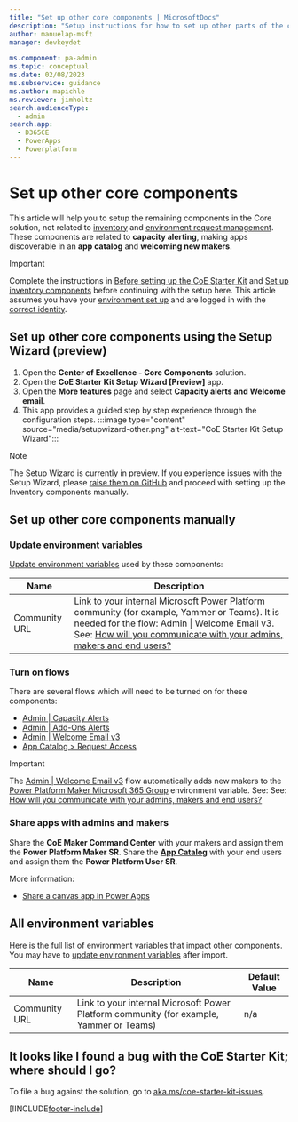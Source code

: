 ```yaml
---
title: "Set up other core components | MicrosoftDocs"
description: "Setup instructions for how to set up other parts of the core admin components solution of the CoE Starter Kit"
author: manuelap-msft
manager: devkeydet

ms.component: pa-admin
ms.topic: conceptual
ms.date: 02/08/2023
ms.subservice: guidance
ms.author: mapichle
ms.reviewer: jimholtz
search.audienceType: 
  - admin
search.app: 
  - D365CE
  - PowerApps
  - Powerplatform
---
```


# Set up other core components

This article will help you to setup the remaining components in the Core solution, not related to [inventory](setup-core-components.md) and [environment request management](setup-environment-components.md). These components are related to **capacity alerting**, making apps discoverable in an **app catalog** and **welcoming new makers**.

>[!IMPORTANT]
>Complete the instructions in [Before setting up the CoE Starter Kit](setup.md) and [Set up inventory components](setup-core-components.md) before continuing with the setup here. This article assumes you have your [environment set up](setup.md#create-your-environment) and are logged in with the [correct identity](setup.md#what-identity-should-i-install-the-coe-starter-kit-with).

## Set up other core components using the Setup Wizard (preview)

1. Open the **Center of Excellence - Core Components** solution.
1. Open the **CoE Starter Kit Setup Wizard [Preview]** app.
1. Open the **More features** page and select **Capacity alerts and Welcome email**.
1. This app provides a guided step by step experience through the configuration steps.
 :::image type="content" source="media/setupwizard-other.png" alt-text="CoE Starter Kit Setup Wizard":::

>[!NOTE]
> The Setup Wizard is currently in preview. If you experience issues with the Setup Wizard, please [raise them on GitHub](https://aka.ms/coe-starter-kit-issues) and proceed with setting up the Inventory components manually.

## Set up other core components manually

### Update environment variables

[Update environment variables](faq.md#update-environment-variables) used by these components:

| Name | Description |
|------|---------------|
|Community URL  | Link to your internal Microsoft Power Platform community (for example, Yammer or Teams). It is needed for the flow: Admin \| Welcome Email v3. See: [How will you communicate with your admins, makers and end users?](setup.md#how-will-you-communicate-with-your-admins-makers-and-users)  |

### Turn on flows

There are several flows which will need to be turned on for these components:  

- [Admin | Capacity Alerts](core-components.md#flows-2)
- [Admin | Add-Ons Alerts](core-components.md#flows-2)
- [Admin | Welcome Email v3](core-components.md#flows-2)
- [App Catalog > Request Access](core-components.md#flows-2)

>[!IMPORTANT]
> The [Admin | Welcome Email v3](core-components.md#flows-2) flow automatically adds new makers to the [Power Platform Maker Microsoft 365 Group](setup-core-components.md#all-environment-variables) environment variable. See: See: [How will you communicate with your admins, makers and end users?](setup.md#how-will-you-communicate-with-your-admins-makers-and-users)

### Share apps with admins and makers

Share the **CoE Maker Command Center** with your makers and assign them the **Power Platform Maker SR**.
Share the [**App Catalog**](core-components.md#app-catalog) with your end users and assign them the **Power Platform User SR**.

More information:

- [Share a canvas app in Power Apps](faq.md#share-an-app-from-a-production-environment)

## All environment variables

Here is the full list of environment variables that impact other components. You may have to [update environment variables](faq.md#update-environment-variables) after import.

| Name | Description | Default Value |
|------|---------------|------|
|Community URL  | Link to your internal Microsoft Power Platform community (for example, Yammer or Teams)  | n/a|

## It looks like I found a bug with the CoE Starter Kit; where should I go?

To file a bug against the solution, go to [aka.ms/coe-starter-kit-issues](https://aka.ms/coe-starter-kit-issues).

[!INCLUDE[footer-include](../../includes/footer-banner.md)]
